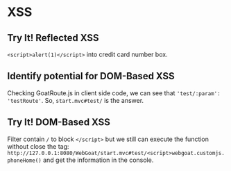 # XSS

## Try It! Reflected XSS

`<script>alert(1)</script>` into credit card number box.

## Identify potential for DOM-Based XSS

Checking GoatRoute.js in client side code, we can see that `'test/:param': 'testRoute'`.
So, `start.mvc#test/` is the answer.

## Try It! DOM-Based XSS

Filter contain `/` to block `</script>` but we still can execute the function without close the tag:
`http://127.0.0.1:8080/WebGoat/start.mvc#test/<script>webgoat.customjs.phoneHome()` and get the information in the console.
